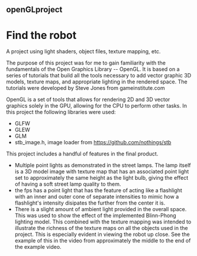 ## openGLproject
# Find the robot
A project using light shaders, object files, texture mapping, etc. 

The purpose of this project was for me to gain familiarity with the fundamentals of the Open Graphics Library -- OpenGL.
It is based on a series of tutorials that build all the tools necessary to add vector graphic 3D models, texture maps, and appropriate lighting in the rendered space. The tutorials were developed by Steve Jones from gameinstitute.com   

OpenGL is a set of tools that allows for rendering 2D and 3D vector graphics solely in the GPU, allowing for the CPU to perform other tasks.
In this project the following libraries were used:
* GLFW
* GLEW
* GLM
* stb_image.h, image loader from https://github.com/nothings/stb 

This project includes a handful of features in the final product.
* Multiple point lights as demonstrated in the street lamps. The lamp itself is a 3D model image with texture map that has an associated point light set to approximately the same height as the light bulb, giving the effect of having a soft street lamp quality to them. 
* the fps has a point light that has the feature of acting like a flashlight with an inner and outer cone of separate intensities to mimic how a flashlight's intensity disipates the further from the center it is.
* There is a slight amount of ambient light provided in the overall space. This was used to show the effect of the implemented Blinn-Phong lighting model. This combined with the texture mapping was intended to illustrate the richness of the texture maps on all the objects used in the project. This is especially evident in viewing the robot up close. See the example of this in the video from approximately the middle to the end of the example video.
